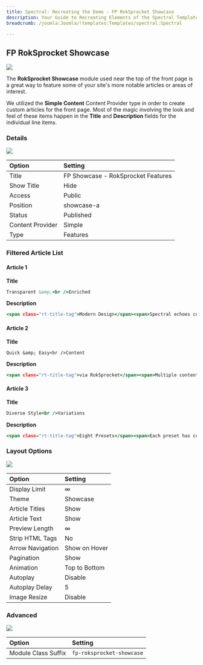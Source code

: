 ```yaml
---
title: Spectral: Recreating the Demo - FP RokSprocket Showcase
description: Your Guide to Recreating Elements of the Spectral Template for Joomla
breadcrumb: /joomla:Joomla/!templates:Templates/spectral:Spectral

---
```


FP RokSprocket Showcase
-----

![][demo]

The **RokSprocket Showcase** module used near the top of the front page is a great way to feature some of your site's more notable articles or areas of interest.

We utilized the **Simple Content** Content Provider type in order to create custom articles for the front page. Most of the magic involving the look and feel of these items happen in the **Title** and **Description** fields for the individual line items.

### Details

![][demo2]

| Option           | Setting                            |  
| :--------------- | :--------------------------------- |  
| Title            | FP Showcase - RokSprocket Features |  
| Show Title       | Hide                               |  
| Access           | Public                             |  
| Position         | showcase-a                         |  
| Status           | Published                          |  
| Content Provider | Simple                             |  
| Type             | Features                           |  

### Filtered Article List

#### Article 1

**Title**

~~~ .html
Transparent &amp;<br />Enriched
~~~

**Description**

~~~ .html
<span class="rt-title-tag">Modern Design</span><span>Spectral echoes contemporary approaches to create an elegant frame, focusing on content without compromising on visual excellence.</span>
~~~

#### Article 2

**Title**

~~~
Quick &amp; Easy<br />Content
~~~

**Description**

~~~ .html
<span class="rt-title-tag">via RokSprocket</span><span>Multiple content layouts to easily construct and display text and/or images in intricate formats, such as Tabs, Slideshow or Accordion Lists.</span>
~~~

#### Article 3

**Title**

~~~ .html
Diverse Style<br />Variations
~~~

**Description**

~~~ .html
<span class="rt-title-tag">Eight Presets</span><span>Each preset has configurable background images and color controls for links, accents, overlays and backgrounds, for easy adjustment.</span>
~~~

### Layout Options

![][demo3]

| Option           | Setting       |  
| :--------------- | :------------ |  
| Display Limit    | ∞             |  
| Theme            | Showcase      |  
| Article Titles   | Show          |  
| Article Text     | Show          |  
| Preview Length   | ∞             |  
| Strip HTML Tags  | No            |  
| Arrow Navigation | Show on Hover |  
| Pagination       | Show          |  
| Animation        | Top to Bottom |  
| Autoplay         | Disable       |  
| Autoplay Delay   | 5             |  
| Image Resize     | Disable       |  

### Advanced
![][demo4]

| Option              | Setting                   |  
| :------------------ | :------------------------ |  
| Module Class Suffix | `fp-roksprocket-showcase` |  

[demo]: assets/demo_2.jpeg
[demo2]: assets/showcase_1.jpeg
[demo3]: assets/showcase_2.jpeg
[demo4]: assets/showcase_3.jpeg